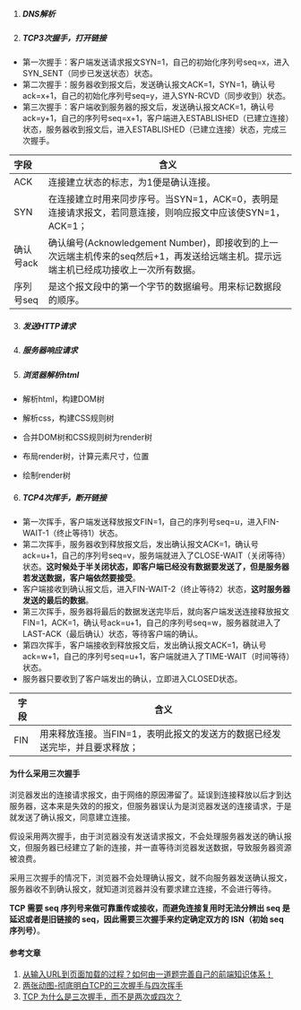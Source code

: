 1. ##### DNS解析
2. ##### TCP3次握手，打开链接

* 第一次握手：客户端发送请求报文SYN=1，自己的初始化序列号seq=x，进入SYN_SENT（同步已发送状态）状态。
* 第二次握手：服务器收到报文后，发送确认报文ACK=1，SYN=1，确认号ack=x+1，自己的初始化序列号seq=y，进入SYN-RCVD（同步收到）状态。
* 第三次握手：客户端收到服务器的报文后，发送确认报文ACK=1，确认号ack=y+1，自己的序列号seq=x+1，客户端进入ESTABLISHED（已建立连接）状态，服务器收到报文后，进入ESTABLISHED（已建立连接）状态，完成三次握手。

| 字段 | 含义                                                         |
| :-------- | ------------------------------------------------------------ |
| ACK       | 连接建立状态的标志，为1便是确认连接。                |
| SYN       | 在连接建立时用来同步序号。当SYN=1，ACK=0，表明是连接请求报文，若同意连接，则响应报文中应该使SYN=1，ACK=1； |
| 确认号ack | 确认编号(Acknowledgement Number)，即接收到的上一次远端主机传来的seq然后+1，再发送给远端主机。提示远端主机已经成功接收上一次所有数据。 |
| 序列号seq | 是这个报文段中的第一个字节的数据编号。用来标记数据段的顺序。 |

3. ##### 发送HTTP请求

4. ##### 服务器响应请求

5. ##### 浏览器解析html

* 解析html，构建DOM树

* 解析css，构建CSS规则树
* 合并DOM树和CSS规则树为render树
* 布局render树，计算元素尺寸，位置

* 绘制render树

6. ##### TCP4次挥手，断开链接

* 第一次挥手，客户端发送释放报文FIN=1，自己的序列号seq=u，进入FIN-WAIT-1（终止等待1）状态。
* 第二次挥手，服务器收到释放报文后，发出确认报文ACK=1，确认号ack=u+1，自己的序列号seq=v，服务端就进入了CLOSE-WAIT（关闭等待）状态。**这时候处于半关闭状态，即客户端已经没有数据要发送了，但是服务器若发送数据，客户端依然要接受**。
* 客户端接收到确认报文后，进入FIN-WAIT-2（终止等待2）状态，**这时服务器发送的最后的数据**。
* 第三次挥手，服务器将最后的数据发送完毕后，就向客户端发送连接释放报文FIN=1，ACK=1，确认号ack=u+1，自己的序列号seq=w，服务器就进入了LAST-ACK（最后确认）状态，等待客户端的确认。
* 第四次挥手，客户端接收到释放报文后，发出确认报文ACK=1，确认号ack=w+1，自己的序列号seq=u+1，客户端就进入了TIME-WAIT（时间等待）状态。
* 服务器只要收到了客户端发出的确认，立即进入CLOSED状态。

| 字段 | 含义                                                         |
| ---- | ------------------------------------------------------------ |
| FIN  | 用来释放连接。当FIN=1，表明此报文的发送方的数据已经发送完毕，并且要求释放； |



#### 为什么采用三次握手

浏览器发出的连接请求报文，由于网络的原因滞留了。延误到连接释放以后才到达服务器，这本来是失效的的报文，但服务器误认为是浏览器发送的连接请求，于是就发送了确认报文，同意建立连接。

假设采用两次握手，由于浏览器没有发送请求报文，不会处理服务器发送的确认报文，但服务器已经建立了新的连接，并一直等待浏览器发送数据，导致服务器资源被浪费。

采用三次握手的情况下，浏览器不会处理确认报文，就不向服务器发送确认报文，服务器收不到确认报文，就知道浏览器并没有要求建立连接，不会进行等待。

**TCP 需要 seq 序列号来做可靠重传或接收，而避免连接复用时无法分辨出 seq 是延迟或者是旧链接的 seq，因此需要三次握手来约定确定双方的 ISN（初始 seq 序列号）**。



#### 参考文章

1. [从输入URL到页面加载的过程？如何由一道题完善自己的前端知识体系！](https://segmentfault.com/a/1190000013662126)
2. [两张动图-彻底明白TCP的三次握手与四次挥手](https://blog.csdn.net/qzcsu/article/details/72861891)
3. [TCP 为什么是三次握手，而不是两次或四次？](https://www.zhihu.com/question/24853633)


